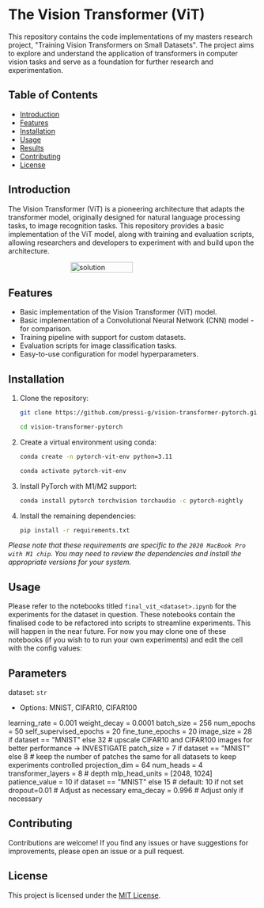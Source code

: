 # The Vision Transformer (ViT)

This repository contains the code implementations of my masters research project, "Training Vision Transformers on Small Datasets". The project aims to explore and understand the application of transformers in computer vision tasks and serve as a foundation for further research and experimentation.


## Table of Contents

- [Introduction](#introduction)
- [Features](#features)
- [Installation](#installation)
- [Usage](#usage)
- [Results](#results)
- [Contributing](#contributing)
- [License](#license)

## Introduction

The Vision Transformer (ViT) is a pioneering architecture that adapts the transformer model, originally designed for natural language processing tasks, to image recognition tasks. This repository provides a basic implementation of the ViT model, along with training and evaluation scripts, allowing researchers and developers to experiment with and build upon the architecture.

<div style="display: flex; justify-content: center;">
  <img src="vit.gif" alt="solution" width="50%">
</div>

## Features

- Basic implementation of the Vision Transformer (ViT) model.
- Basic implementation of a Convolutional Neural Network (CNN) model - for comparison.
- Training pipeline with support for custom datasets.
- Evaluation scripts for image classification tasks.
- Easy-to-use configuration for model hyperparameters.

## Installation

1. Clone the repository:

   ```bash
   git clone https://github.com/pressi-g/vision-transformer-pytorch.git
   ```

   ```bash
   cd vision-transformer-pytorch
   ```

2. Create a virtual environment using conda:

   ```bash
   conda create -n pytorch-vit-env python=3.11
   ```

   ```bash
   conda activate pytorch-vit-env
   ```

3. Install PyTorch with M1/M2 support:

   ```bash
   conda install pytorch torchvision torchaudio -c pytorch-nightly
   ```

4. Install the remaining dependencies:

   ```bash
   pip install -r requirements.txt
   ```

*Please note that these requirements are specific to the `2020 MacBook Pro with M1 chip`. You may need to review the dependencies and install the appropriate versions for your system.*

## Usage

Please refer to the notebooks titled `final_vit_<dataset>.ipynb` for the experiments for the dataset in question. 
These notebooks contain the finalised code to be refactored into scripts to streamline experiments.
This will happen in the near future. For now you may clone one of these notebooks (if you wish to to run your own experiments) and edit the cell with the config values: 

## Parameters

dataset: `str`
   - Options: MNIST, CIFAR10, CIFAR100

learning_rate = 0.001
weight_decay = 0.0001
batch_size = 256
num_epochs = 50
self_supervised_epochs = 20
fine_tune_epochs = 20
image_size = 28 if dataset == "MNIST" else 32 # upscale CIFAR10 and CIFAR100 images for better performance -> INVESTIGATE
patch_size = 7 if dataset == "MNIST" else 8 # keep the number of patches the same for all datasets to keep experiments controlled
projection_dim = 64
num_heads = 4
transformer_layers = 8 # depth
mlp_head_units = [2048, 1024]
patience_value = 10 if dataset == "MNIST" else 15 # default: 10 if not set
dropout=0.01 # Adjust as necessary
ema_decay = 0.996  # Adjust only if necessary

## Contributing

Contributions are welcome! If you find any issues or have suggestions for improvements, please open an issue or a pull request.

## License

This project is licensed under the [MIT License](LICENSE.md).